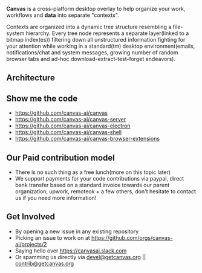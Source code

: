 **Canvas** is a cross-platform desktop overlay to help organize your work, workflows and **data** into separate "contexts".

Contexts are organized into a dynamic tree structure resembling a file-system hierarchy. Every tree node represents a separate layer(linked to a bitmap index(es)) filtering down all unstructured information fighting for your attention while working in a standard(tm) desktop environment(emails, notifications/chat and system messages, growing number of random browser tabs and ad-hoc download-extract-test-forget endeavors).

## Architecture


## Show me the code

- <https://github.com/canvas-ai/canvas>
- <https://github.com/canvas-ai/canvas-server>
- <https://github.com/canvas-ai/canvas-electron>
- <https://github.com/canvas-ai/canvas-shell>
- <https://github.com/canvas-ai/canvas-browser-extensions>


## Our Paid contribution model

- There is no such thing as a free lunch(more on this topic later)
- We support payments for your code contributions via paypal, direct bank transfer based on a standard invoice towards our parent organization, upwork, remoteok + a few others, don't hesitate to contact us if you need more information!

## Get Involved

- By opening a new issue in any existing repository
- Picking an issue to work on at <https://github.com/orgs/canvas-ai/projects/2>
- Saying hello over <https://canvasai.slack.com>
- Or spamming us directly via <devel@getcanvas.org> || <contrib@getcanvas.org>
